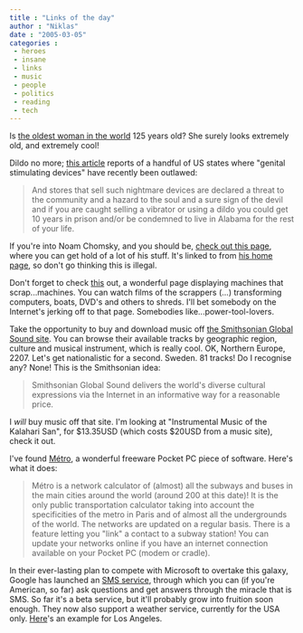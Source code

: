 ```yaml
---
title : "Links of the day"
author : "Niklas"
date : "2005-03-05"
categories : 
 - heroes
 - insane
 - links
 - music
 - people
 - politics
 - reading
 - tech
---
```


Is [the oldest woman in the world](http://story.news.yahoo.com/news?tmpl=story&cid=816&ncid=816&e=1&u=/ap/20050304/ap_on_fe_st/brazil_oldest_woman) 125 years old? She surely looks extremely old, and extremely cool!

Dildo no more; [this article](http://sfgate.com/cgi-bin/article.cgi?f=/g/a/2005/03/04/notes030405.DTL&nl=fix) reports of a handful of US states where "genital stimulating devices" have recently been outlawed:

> And stores that sell such nightmare devices are declared a threat to the community and a hazard to the soul and a sure sign of the devil and if you are caught selling a vibrator or using a dildo you could get 10 years in prison and/or be condemned to live in Alabama for the rest of your life.

If you're into Noam Chomsky, and you should be, [check out this page](http://www.chomskytorrents.org), where you can get hold of a lot of his stuff. It's linked to from [his home page](http://www.noamchomsky.info), so don't go thinking this is illegal.

Don't forget to check [this](http://www.ssiworld.com/watch/watch-en.htm) out, a wonderful page displaying machines that scrap...machines. You can watch films of the scrappers (...) transforming computers, boats, DVD's and others to shreds. I'll bet somebody on the Internet's jerking off to that page. Somebodies like...power-tool-lovers.

Take the opportunity to buy and download music off [the Smithsonian Global Sound site](http://www.globalsound.si.edu). You can browse their available tracks by geographic region, culture and musical instrument, which is really cool. OK, Northern Europe, 2207. Let's get nationalistic for a second. Sweden. 81 tracks! Do I recognise any? None! This is the Smithsonian idea:

> Smithsonian Global Sound delivers the world's diverse cultural expressions via the Internet in an informative way for a reasonable price.

I _will_ buy music off that site. I'm looking at "Instrumental Music of the Kalahari San", for $13.35USD (which costs $20USD from a music site), check it out.

I've found [Métro](http://www.pocketpcfreewares.com/en/index.php?soft=2), a wonderful freeware Pocket PC piece of software. Here's what it does:

> Métro is a network calculator of (almost) all the subways and buses in the main cities around the world (around 200 at this date)! It is the only public transportation calculator taking into account the specificities of the metro in Paris and of almost all the undergrounds of the world. The networks are updated on a regular basis. There is a feature letting you "link" a contact to a subway station! You can update your networks online if you have an internet connection available on your Pocket PC (modem or cradle).

In their ever-lasting plan to compete with Microsoft to overtake this galaxy, Google has launched an [SMS service](http://www.google.com/sms), through which you can (if you're American, so far) ask questions and get answers through the miracle that is SMS. So far it's a beta service, but it'll probably grow into fruition soon enough. They now also support a weather service, currently for the USA only. [Here](http://www.google.com/search?hl=en&lr=&c2coff=1&q=weather+los+angeles%2C+ca)'s an example for Los Angeles.
